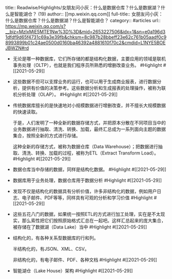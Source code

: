 title:: Readwise/Highlights/女朋友问小灰：什么是数据仓库？什么是数据湖？什么是智能湖仓？ (19)
author:: [[mp.weixin.qq.com]]
full-title:: 女朋友问小灰：什么是数据仓库？什么是数据湖？什么是智能湖仓？
category:: #articles
url:: https://mp.weixin.qq.com/s?__biz=MzIxMjE5MTE1Nw%3D%3D&mid=2653227506&idx=1&sn=e0a196d31dfdf9d65f4731c69a3e39fb&chksm=8c987b28bbeff23e62c761b05aadf0c98993899b01c24ae0500d0160ba46392a4881610f70c2&cmdid=L1NYE5BOEJBWZN#rd

- 无论是哪一种数据库，它们所存储的都是结构化数据，主要应用的领域是联机事务处理（OLTP），也就是我们程序员所熟悉的增删改查业务。 #Highlight #[[2021-05-29]]
- 这些数据不但可以支撑业务的运行，也可以用于生成商业报表，进行数据分析，提供有价值的决策参考。这些数据分析和生成报表的处理操作，被称为联机分析处理（OLAP）。 #Highlight #[[2021-05-29]]
- 传统数据库擅长的是快速地对小规模数据进行增删改查，并不擅长大规模数据的快速读取。
  
  于是，人们发明了一种全新的数据存储方式，并把原本分散在不同项目当中的业务数据进行抽取、清洗、转换、加载，最终汇总成为一系列面向主题的数据集合，按照全新的方式进行存储。
  
  这种全新的存储方式，被称为数据仓库（Data Warehouse）；把数据进行抽取、清洗、转换、加载的过程，被称为ETL（Extract Transform Load）。 #Highlight #[[2021-05-29]]
- 数据仓库当中存储的数据，同样是结构化数据。 #Highlight #[[2021-05-29]]
- 数据库用于业务处理，数据仓库用于数据分析 #Highlight #[[2021-05-29]]
- 发现不仅是结构化的数据具有分析价值，许多非结构化的数据，例如用户日志、电子邮件、PDF等等，同样具有可观的分析和学习价值 #Highlight #[[2021-05-29]]
- 这些五花八门的数据，如果统一按照ETL的方式进行加工处理，实在是不太现实，那么索性把它们按照原始格式汇总在一起吧。这样汇总起来的庞大集合，被存储在了数据湖（Data Lake）当中 #Highlight #[[2021-05-29]]
- 结构化的，有各种关系型数据库的行和列。
  
  半结构化的，有JSON、XML、CSV。
  
  非结构化的，有电子邮件、PDF、各种文档 #Highlight #[[2021-05-29]]
- 智能湖仓（Lake House）架构 #Highlight #[[2021-05-29]]